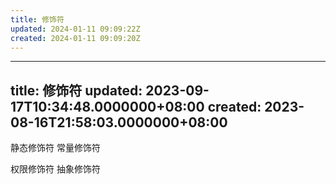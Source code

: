 ```yaml
---
title: 修饰符
updated: 2024-01-11 09:09:22Z
created: 2024-01-11 09:09:20Z
---
```


---
title: 修饰符
updated: 2023-09-17T10:34:48.0000000+08:00
created: 2023-08-16T21:58:03.0000000+08:00
---

静态修饰符
常量修饰符

权限修饰符
抽象修饰符

